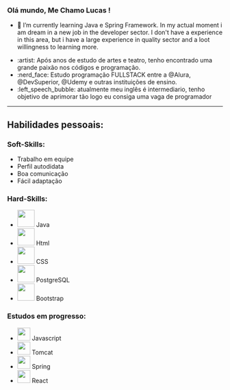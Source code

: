### Olá mundo, Me Chamo Lucas ! 

<!--
**LucasRuizMartins/LucasRuizMartins**  

 -->

- 🌱 I’m currently learning Java e Spring Framework. In my actual moment i am dream in a new job in the developer sector. 
I don't have a experience in this area, but i have a large experience in quality sector and a loot willingness to learning more. 



<ul>
<li>:artist: Após anos de estudo de artes e teatro, tenho encontrado uma grande paixão nos códigos e programação.</li>
<li>:nerd_face: Estudo programação FULLSTACK entre a @Alura, @DevSuperior, @Udemy e outras instituições de ensino.</li>
<li>:left_speech_bubble: atualmente meu inglês é intermediario, tenho objetivo de aprimorar tão logo eu consiga uma vaga de programador </li>
</ul>


<hr>

<h2>Habilidades pessoais: </h2>
<h3> Soft-Skills: </h3>

<ul>
<li> Trabalho em equipe </li>
<li> Perfil autodidata </li>
<li> Boa comunicação</li>
<li> Fácil adaptação</li>
</ul>

<h3> Hard-Skills: </h3>
<ul>
<li> <img src="https://cdn.jsdelivr.net/gh/devicons/devicon/icons/java/java-original.svg" width="40" height="40"/> Java </li>
<li> <img src="https://cdn.jsdelivr.net/gh/devicons/devicon/icons/html5/html5-original.svg" width="40" height="40"/> Html </li>
<li> <img src="https://cdn.jsdelivr.net/gh/devicons/devicon/icons/css3/css3-original.svg" width="40" height="40"/> CSS</li>
<li> <img src="https://cdn.jsdelivr.net/gh/devicons/devicon/icons/postgresql/postgresql-original.svg" width="40" height="40"/> PostgreSQL</li>
<li> <img src="https://cdn.jsdelivr.net/gh/devicons/devicon/icons/bootstrap/bootstrap-original.svg"  width="40" height="40"/> Bootstrap</li>
          
</ul>

<h3>Estudos em progresso: </h4>

<ul>
<li> <img src="https://cdn.jsdelivr.net/gh/devicons/devicon/icons/javascript/javascript-original.svg" width="30" height="30"/> Javascript</li>
<li><img src="https://cdn.jsdelivr.net/gh/devicons/devicon/icons/tomcat/tomcat-original.svg" width="30" height="30"/>  Tomcat</li>
<li><img src="https://cdn.jsdelivr.net/gh/devicons/devicon/icons/spring/spring-original.svg" width="30" height="30"/>  Spring</li>
 <li><img src="https://cdn.jsdelivr.net/gh/devicons/devicon/icons/react/react-original.svg" width="30" height="30"/>  React</li>         

</ul>
